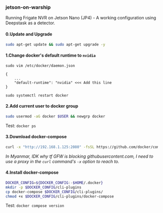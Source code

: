 ### jetson-on-warship
Running Frigate NVR on Jetson Nano (JP4) - A working configuration using Deepstask as a detector.

#### 0.Update and Upgrade
```sh
sudo apt-get update && sudo apt-get upgrade -y
```

#### 1.Change docker's default runtime to `nvidia`
`sudo vim /etc/docker/daemon.json`
```
{
    ...
    "default-runtime": "nvidia" <<< Add this line
}
```
`sudo systemctl restart docker`

#### 2.Add current user to docker group
```sh
sudo usermod -aG docker $USER && newgrp docker
```

Test: `docker ps`

#### 3.Download docker-compose
```sh
curl -x "http://192.168.1.125:2080" -fsSL https://github.com/docker/compose/releases/download/v2.24.5/docker-compose-linux-aarch64 -o docker-compose
```

_In Myanmar, IDK why tf GFW is blocking githubusercontent.com, I need to use a proxy in the `curl` command's `-x` option to reach to._

#### 4.Install docker-compose

```sh
DOCKER_CONFIG=${DOCKER_CONFIG:-$HOME/.docker}
mkdir -p $DOCKER_CONFIG/cli-plugins
cp docker-compose $DOCKER_CONFIG/cli-plugins/
chmod +x $DOCKER_CONFIG/cli-plugins/docker-compose
```
Test: `docker compose version`
